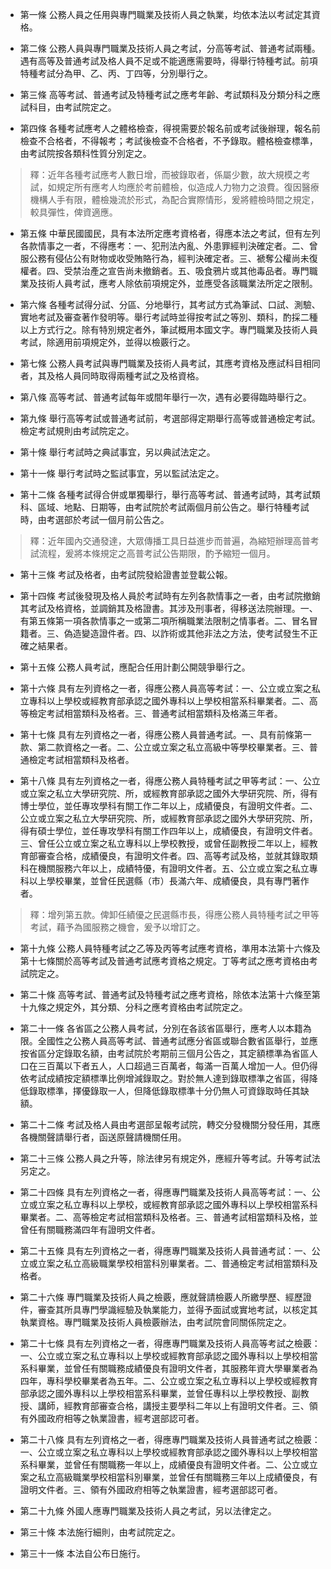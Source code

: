 * 第一條 公務人員之任用與專門職業及技術人員之執業，均依本法以考試定其資格。

* 第二條 公務人員與專門職業及技術人員之考試，分高等考試、普通考試兩種。遇有高等及普通考試及格人員不足或不能適應需要時，得舉行特種考試。前項特種考試分為甲、乙、丙、丁四等，分別舉行之。

* 第三條 高等考試、普通考試及特種考試之應考年齡、考試類科及分類分科之應試科目，由考試院定之。

* 第四條 各種考試應考人之體格檢查，得視需要於報名前或考試後辦理，報名前檢查不合格者，不得報考；考試後檢查不合格者，不予錄取。體格檢查標準，由考試院按各類科性質分別定之。

> 釋：近年各種考試應考人數日增，而被錄取者，係屬少數，故大規模之考試，如規定所有應考人均應於考前體檢，似造成人力物力之浪費。復因醫療機構人手有限，體檢幾流於形式，為配合實際情形，爰將體檢時間之規定，較具彈性，俾資適應。

* 第五條 中華民國國民，具有本法所定應考資格者，得應本法之考試，但有左列各款情事之一者，不得應考：一、犯刑法內亂、外患罪經判決確定者。二、曾服公務有侵佔公有財物或收受賄賂行為，經判決確定者。三、褫奪公權尚未復權者。四、受禁治產之宣告尚未撤銷者。五、吸食鴉片或其他毒品者。專門職業及技術人員考試，應考人除依前項規定外，並應受各該職業法所定之限制。

* 第六條 各種考試得分試、分區、分地舉行，其考試方式為筆試、口試、測驗、實地考試及審查著作發明等。舉行考試時並得按考試之等別、類科，酌採二種以上方式行之。除有特別規定者外，筆試概用本國文字。專門職業及技術人員考試，除適用前項規定外，並得以檢覈行之。

* 第七條 公務人員考試與專門職業及技術人員考試，其應考資格及應試科目相同者，其及格人員同時取得兩種考試之及格資格。

* 第八條 高等考試、普通考試每年或間年舉行一次，遇有必要得臨時舉行之。

* 第九條 舉行高等考試或普通考試前，考選部得定期舉行高等或普通檢定考試。檢定考試規則由考試院定之。

* 第十條 舉行考試時之典試事宜，另以典試法定之。

* 第十一條 舉行考試時之監試事宜，另以監試法定之。

* 第十二條 各種考試得合併或單獨舉行，舉行高等考試、普通考試時，其考試類科、區域、地點、日期等，由考試院於考試兩個月前公告之。舉行特種考試時，由考選部於考試一個月前公告之。

> 釋：近年國內交通發達，大眾傳播工具日益進步而普遍，為縮短辦理高普考試流程，爰將本條規定之高普考試公告期限，酌予縮短一個月。

* 第十三條 考試及格者，由考試院發給證書並登載公報。

* 第十四條 考試後發現及格人員於考試時有左列各款情事之一者，由考試院撤銷其考試及格資格，並調銷其及格證書。其涉及刑事者，得移送法院辦理。一、有第五條第一項各款情事之一或第二項所稱職業法限制之情事者。二、冒名冒籍者。三、偽造變造證件者。四、以詐術或其他非法之方法，使考試發生不正確之結果者。

* 第十五條 公務人員考試，應配合任用計劃公開競爭舉行之。

* 第十六條 具有左列資格之一者，得應公務人員高等考試：一、公立或立案之私立專科以上學校或經教育部承認之國外專科以上學校相當系科畢業者。二、高等檢定考試相當類科及格者。三、普通考試相當類科及格滿三年者。

* 第十七條 具有左列資格之一者，得應公務人員普通考試。一、具有前條第一款、第二款資格之一者。二、公立或立案之私立高級中等學校畢業者。三、普通檢定考試相當類科及格者。

* 第十八條 具有左列資格之一者，得應公務人員特種考試之甲等考試：一、公立或立案之私立大學研究院、所，或經教育部承認之國外大學研究院、所，得有博士學位，並任專攻學科有關工作二年以上，成績優良，有證明文件者。二、公立或立案之私立大學研究院、所，或經教育部承認之國外大學研究院、所，得有碩士學位，並任專攻學科有關工作四年以上，成績優良，有證明文件者。三、曾任公立或立案之私立專科以上學校教授，或曾任副教授二年以上，經教育部審查合格，成績優良，有證明文件者。四、高等考試及格，並就其錄取類科在機關服務六年以上，成績特優，有證明文件者。五、公立或立案之私立專科以上學校畢業，並曾任民選縣（市）長滿六年、成績優良，具有專門著作者。

> 釋：增列第五款。俾卸任績優之民選縣市長，得應公務人員特種考試之甲等考試，藉予為國服務之機會，爰予以增訂之。

* 第十九條 公務人員特種考試之乙等及丙等考試應考資格，準用本法第十六條及第十七條關於高等考試及普通考試應考資格之規定。丁等考試之應考資格由考試院定之。

* 第二十條 高等考試、普通考試及特種考試之應考資格，除依本法第十六條至第十九條之規定外，其分類、分科之應考資格由考試院定之。

* 第二十一條 各省區之公務人員考試，分別在各該省區舉行，應考人以本籍為限。全國性之公務人員高等考試、普通考試應分省區或聯合數省區舉行，並應按省區分定錄取名額，由考試院於考期前三個月公告之，其定額標準為省區人口在三百萬以下者五人，人口超過三百萬者，每滿一百萬人增加一人。但仍得依考試成績按定額標準比例增減錄取之。對於無人達到錄取標準之省區，得降低錄取標準，擇優錄取一人，但降低錄取標準十分仍無人可資錄取時任其缺額。

* 第二十二條 考試及格人員由考選部呈報考試院，轉交分發機關分發任用，其應各機關聲請舉行者，函送原聲請機關任用。

* 第二十三條 公務人員之升等，除法律另有規定外，應經升等考試。升等考試法另定之。

* 第二十四條 具有左列資格之一者，得應專門職業及技術人員高等考試：一、公立或立案之私立專科以上學校，或經教育部承認之國外專科以上學校相當系科畢業者。二、高等檢定考試相當類科及格者。三、普通考試相當類科及格，並曾任有關職務滿四年有證明文件者。

* 第二十五條 具有左列資格之一者，得應專門職業及技術人員普通考試：一、公立或立案之私立高級職業學校相當科別畢業者。二、普通檢定考試相當類科及格者。

* 第二十六條 專門職業及技術人員之檢覈，應就聲請檢覈人所繳學歷、經歷證件，審查其所具專門學識經驗及執業能力，並得予面試或實地考試，以核定其執業資格。專門職業及技術人員檢覈辦法，由考試院會同關係院定之。

* 第二十七條 具有左列資格之一者，得應專門職業及技術人員高等考試之檢覈：一、公立或立案之私立專科以上學校或經教育部承認之國外專科以上學校相當系科畢業，並曾任有關職務成績優良有證明文件者，其服務年資大學畢業者為四年，專科學校畢業者為五年。二、公立或立案之私立專科以上學校或經教育部承認之國外專科以上學校相當系科畢業，並曾任專科以上學校教授、副教授、講師，經教育部審查合格，講授主要學科二年以上有證明文件者。三、領有外國政府相等之執業證書，經考選部認可者。

* 第二十八條 具有左列資格之一者，得應專門職業及技術人員普通考試之檢覈：一、公立或立案之私立專科以上學校或經教育部承認之國外專科以上學校相當系科畢業，並曾任有關職務一年以上，成績優良有證明文件者。二、公立或立案之私立高級職業學校相當科別畢業，並曾任有關職務三年以上成績優良，有證明文件者。三、領有外國政府相等之執業證書，經考選部認可者。

* 第二十九條 外國人應專門職業及技術人員之考試，另以法律定之。

* 第三十條 本法施行細則，由考試院定之。

* 第三十一條 本法自公布日施行。

